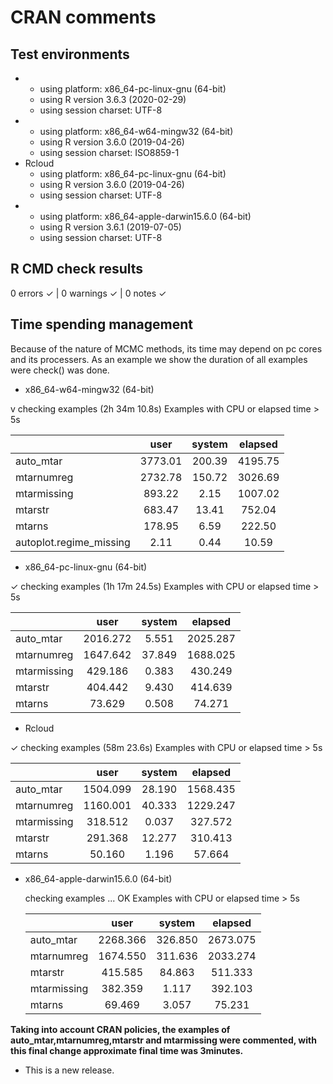 # CRAN comments
## Test environments
* - using platform: x86_64-pc-linux-gnu (64-bit)
  - using R version 3.6.3 (2020-02-29)
  - using session charset: UTF-8
* - using platform: x86_64-w64-mingw32 (64-bit) 
  - using R version 3.6.0 (2019-04-26)
  - using session charset: ISO8859-1
* Rcloud
  - using platform: x86_64-pc-linux-gnu (64-bit)
  - using R version 3.6.0 (2019-04-26) 
  - using session charset: UTF-8
* - using platform: x86_64-apple-darwin15.6.0 (64-bit)
  - using R version 3.6.1 (2019-07-05)
  - using session charset: UTF-8

## R CMD check results
0 errors ✓ | 0 warnings ✓ | 0 notes ✓

## Time spending management
Because of the nature of MCMC methods, its time may depend on pc cores and its processers. As an example we show the duration of all examples were check() was done.

* x86_64-w64-mingw32 (64-bit)

v  checking examples (2h 34m 10.8s)
   Examples with CPU or elapsed time > 5s
   
   |                           |user |system| elapsed|
   | :---  | :---: | :---: | :---: |
   |auto_mtar               |3773.01 |200.39| 4195.75|
   |mtarnumreg              |2732.78 |150.72| 3026.69|
   |mtarmissing              |893.22  | 2.15| 1007.02|
   |mtarstr                  |683.47  |13.41 | 752.04|
   |mtarns                   |178.95|   6.59 | 222.50|
   |autoplot.regime_missing  | 2.11  | 0.44  | 10.59|
* x86_64-pc-linux-gnu (64-bit)

✓  checking examples (1h 17m 24.5s)
   Examples with CPU or elapsed time > 5s
   
   |                |user| system|  elapsed|
   | :---  | :---: | :---: | :---: |
   |auto_mtar   |2016.272  |5.551 |2025.287|
   |mtarnumreg  |1647.642 |37.849 |1688.025|
   |mtarmissing  |429.186  |0.383  |430.249|
   |mtarstr      |404.442  |9.430  |414.639|
   |mtarns        |73.629  |0.508   |74.271|
* Rcloud

✓  checking examples (58m 23.6s)
   Examples with CPU or elapsed time > 5s
   
   |                |user |system  |elapsed|
   | :---  | :---: | :---: | :---: |                
   |auto_mtar   |1504.099 |28.190 |1568.435|
   |mtarnumreg  |1160.001 |40.333 |1229.247|
   |mtarmissing  |318.512  |0.037  |327.572|
   |mtarstr      |291.368 |12.277  |310.413|
   |mtarns        |50.160  |1.196   |57.664|
   
* x86_64-apple-darwin15.6.0 (64-bit)

  checking examples ... OK
  Examples with CPU or elapsed time > 5s
  
   |               |user  |system  |elapsed|
   | :---  | :---: | :---: | :---: |               
   |auto_mtar   |2268.366 |326.850 |2673.075|
   |mtarnumreg  |1674.550 |311.636 |2033.274|
   |mtarstr      |415.585  |84.863  |511.333|
   |mtarmissing  |382.359   |1.117  |392.103|
   |mtarns        |69.469   |3.057   |75.231|

**Taking into account CRAN policies, the examples of auto_mtar,mtarnumreg,mtarstr and mtarmissing were commented, with this final change approximate final time was 3minutes.**


* This is a new release.
